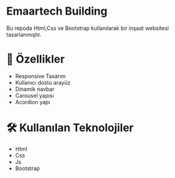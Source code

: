 # Emaartech Building

Bu repoda Html,Css ve Bootstrap kullanılarak bir inşaat websitesi tasarlanmıştır.


# 🚀 Özellikler

- Responsive Tasarım
- Kullanıcı dostu arayüz
- Dinamik navbar
- Carousel yapısı
- Acordion yapı

# 🛠️ Kullanılan Teknolojiler

- Html
- Css
- Js
- Bootstrap

